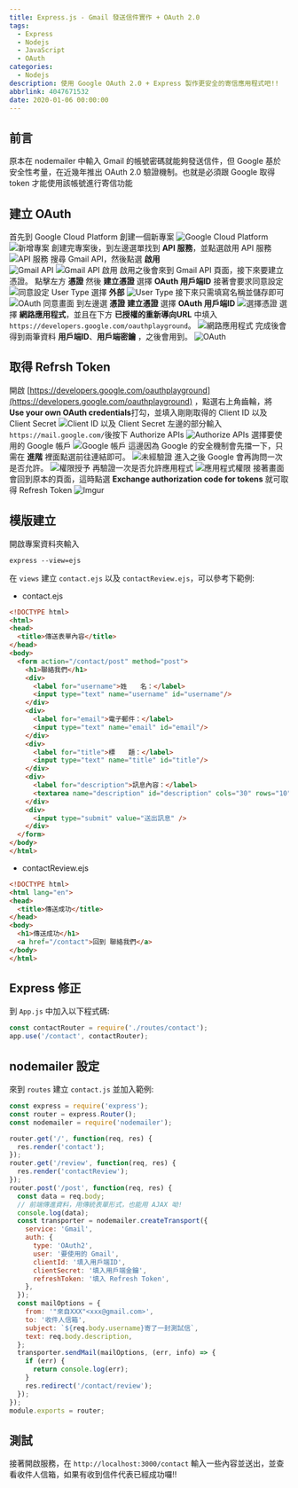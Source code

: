 ```yaml
---
title: Express.js - Gmail 發送信件實作 + OAuth 2.0
tags:
  - Express
  - Nodejs
  - JavaScript
  - OAuth
categories:
  - Nodejs
description: 使用 Google OAuth 2.0 + Express 製作更安全的寄信應用程式吧!!
abbrlink: 4047671532
date: 2020-01-06 00:00:00
---
```

## 前言
原本在 nodemailer 中輸入 Gmail 的帳號密碼就能夠發送信件，但 Google 基於安全性考量，在近幾年推出 OAuth 2.0 驗證機制。也就是必須跟 Google 取得 token 才能使用該帳號進行寄信功能

## 建立 OAuth
首先到 Google Cloud Platform 創建一個新專案
![Google Cloud Platform](https://i.imgur.com/X6tN1VT.png)
![新增專案](https://i.imgur.com/eBEGfdF.png)
創建完專案後，到左邊選單找到 <b>API 服務</b>，並點選啟用 API 服務
![API 服務](https://i.imgur.com/edSizp1.png)
搜尋 Gmail API，然後點選 <b>啟用</b>  
![Gmail API](https://i.imgur.com/jE3LrnH.png)
![Gmail API 啟用](https://i.imgur.com/a1Cq9aZ.png)
啟用之後會來到 Gmail API 頁面，接下來要建立憑證。
點擊左方 <b>憑證</b> 然後 <b>建立憑證</b> 選擇 <b>OAuth 用戶端ID</b>
接著會要求同意設定
![同意設定](https://i.imgur.com/3Nwgzsl.png)
User Type 選擇 <b>外部</b>
![User Type](https://i.imgur.com/Fvd5fgB.png)
接下來只需填寫名稱並儲存即可
![OAuth 同意畫面](https://i.imgur.com/LSjyfcY.png)
到左邊選 <b>憑證</b> <b>建立憑證</b> 選擇 <b>OAuth 用戶端ID</b>
![選擇憑證](https://i.imgur.com/qJPFu4m.png)
選擇 <b>網路應用程式</b>，並且在下方 <b>已授權的重新導向URL</b> 中填入 `https://developers.google.com/oauthplayground`。
![網路應用程式](https://i.imgur.com/VWE1NmV.png)
完成後會得到兩筆資料 <b>用戶端ID</b>、<b>用戶端密鑰</b> ，之後會用到。
![OAuth](https://i.imgur.com/kxSxWpz.png)

## 取得 Refrsh Token
開啟 [https://developers.google.com/oauthplayground](https://developers.google.com/oauthplayground) ，點選右上角齒輪，將 <b>Use your own OAuth credentials</b>打勾，並填入剛剛取得的 Client ID 以及 Client Secret
![Client ID 以及 Client Secret](https://i.imgur.com/X6ah8jN.png)
左邊的部分輸入 `https://mail.google.com/`後按下 Authorize APIs
![Authorize APIs](https://i.imgur.com/W6uhkwI.png)
選擇要使用的 Google 帳戶
![Google 帳戶](https://i.imgur.com/9E1kXA8.png)
這邊因為 Google 的安全機制會先擋一下，只需在 <b>進階</b> 裡面點選前往連結即可。
![未經驗證](https://i.imgur.com/jrkPl8x.png)
進入之後 Google 會再詢問一次是否允許。
![權限授予](https://i.imgur.com/urNqgzD.png)
再驗證一次是否允許應用程式
![應用程式權限](https://i.imgur.com/B3qQdx8.png)
接著畫面會回到原本的頁面，這時點選 <b>Exchange authorization code for tokens</b> 就可取得 Refresh Token
![Imgur](https://i.imgur.com/i2wying.png)

## 模版建立
開啟專案資料夾輸入
```
express --view=ejs
```
在 `views` 建立 `contact.ejs` 以及 `contactReview.ejs`，可以參考下範例:
* contact.ejs
``` HTML
<!DOCTYPE html>
<html>
<head>
  <title>傳送表單內容</title>
</head>
<body>
  <form action="/contact/post" method="post">
    <h1>聯絡我們</h1>
    <div>
      <label for="username">姓　　名：</label>
      <input type="text" name="username" id="username"/>
    </div>
    <div>
      <label for="email">電子郵件：</label>
      <input type="text" name="email" id="email"/>
    </div>
    <div>
      <label for="title">標　　題：</label>
      <input type="text" name="title" id="title"/>
    </div>
    <div>
      <label for="description">訊息內容：</label>
      <textarea name="description" id="description" cols="30" rows="10"></textarea>
    </div>
    <div>
      <input type="submit" value="送出訊息" />
    </div>
  </form>
</body>
</html>
```

* contactReview.ejs
``` HTML
<!DOCTYPE html>
<html lang="en">
<head>
  <title>傳送成功</title>
</head>
<body>
  <h1>傳送成功</h1>
  <a href="/contact">回到 聯絡我們</a>
</body>
</html>
```

## Express 修正
到 `App.js` 中加入以下程式碼:
``` JavaScript
const contactRouter = require('./routes/contact');
app.use('/contact', contactRouter);
```

## nodemailer 設定
來到 `routes` 建立 `contact.js` 並加入範例:
``` JavaScript
const express = require('express');
const router = express.Router(); 
const nodemailer = require('nodemailer');

router.get('/', function(req, res) {
  res.render('contact');
});
router.get('/review', function(req, res) {
  res.render('contactReview');
});
router.post('/post', function(req, res) {
  const data = req.body;
  // 前端傳進資料，用傳統表單形式，也能用 AJAX 呦!
  console.log(data);
  const transporter = nodemailer.createTransport({
    service: 'Gmail',
    auth: {
      type: 'OAuth2',
      user: '要使用的 Gmail',
      clientId: '填入用戶端ID',
      clientSecret: '填入用戶端金鑰',
      refreshToken: '填入 Refresh Token',
    },
  });
  const mailOptions = {
    from: '"來自XXX"<xxx@gmail.com>',
    to: '收件人信箱',
    subject: `${req.body.username}寄了一封測試信`,
    text: req.body.description,
  };
  transporter.sendMail(mailOptions, (err, info) => {
    if (err) {
      return console.log(err);
    }
    res.redirect('/contact/review');
  });
});
module.exports = router;
```

## 測試
接著開啟服務，在 `http://localhost:3000/contact` 輸入一些內容並送出，並查看收件人信箱，如果有收到信件代表已經成功囉!!
